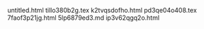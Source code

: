 untitled.html
tillo380b2g.tex
k2tvqsdofho.html
pd3qe04o408.tex
7faof3p21jg.html
5lp6879ed3.md
ip3v62qgq2o.html